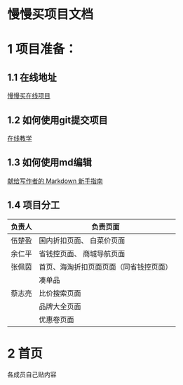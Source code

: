 # 慢慢买项目文档

# 1  项目准备：

## 1.1  在线地址

[慢慢买在线项目](http://m.manmanbuy.com/)



## 1.2  如何使用git提交项目

[在线教学](https://blog.csdn.net/sinat_20177327/article/details/76062030)



## 1.3  如何使用md编辑

[献给写作者的 Markdown 新手指南](https://www.jianshu.com/p/q81RER)



## 1.4  项目分工

| 负责人  | 负责页面                |
| ---- | ------------------- |
| 伍楚盈  | 国内折扣页面、 白菜价页面       |
| 余仁平  | 省钱控页面、 商城导航页面       |
| 张佩茵  | 首页、海淘折扣页面页面（同省钱控页面） |
|      | 凑单品                 |
| 蔡志亮  | 比价搜索页面              |
|      | 品牌大全页面              |
|      | 优惠卷页面               |



# 2  首页

各成员自己贴内容